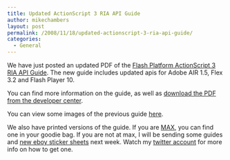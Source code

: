 ```yaml
---
title: Updated ActionScript 3 RIA API Guide
author: mikechambers
layout: post
permalink: /2008/11/18/updated-actionscript-3-ria-api-guide/
categories:
  - General
---
```



We have just posted an updated PDF of the [Flash Platform ActionScript 3 RIA API Guide][1]. The new guide includes updated apis for Adobe AIR 1.5, Flex 3.2 and Flash Player 10.  
<!--more-->

  
You can find more information on the guide, as well as [download the PDF from the developer center][1].

You can view some images of the previous guide [here][2].

We also have printed versions of the guide. If you are [MAX][3], you can find one in your goodie bag. If you are not at max, I will be sending some guides and [new eboy sticker sheets][4] next week. Watch my [twitter account][4] for more info on how to get one.

 [1]: http://www.adobe.com/devnet/actionscript/articles/atp_ria_guide.html
 [2]: http://www.mikechambers.com/blog/2008/03/17/actionscript-3-ria-reference-guide/
 [3]: http://max.adobe.com/
 [4]: http://www.mikechambers.com/blog/2008/11/17/new-flash-platform-stickers-designed-by-eboy/